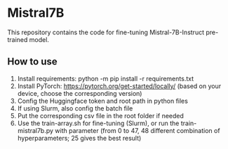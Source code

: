 # Mistral7B  
This repository contains the code for fine-tuning Mistral-7B-Instruct pre-trained model.  
## How to use  
1. Install requirements: python -m pip install -r requirements.txt
2. Install PyTorch: https://pytorch.org/get-started/locally/ (based on your device, choose the corresponding version)
3. Config the Huggingface token and root path in python files  
4. If using Slurm, also config the batch file  
5. Put the corresponding csv file in the root folder if needed  
6. Use the train-array.sh for fine-tuning (Slurm), or run the train-mistral7b.py with parameter (from 0 to 47, 48 different combination of hyperparameters; 25 gives the best result)  